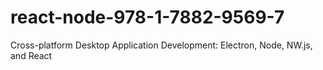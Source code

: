 # react-node-978-1-7882-9569-7
Cross-platform Desktop Application Development: Electron, Node, NW.js, and React
